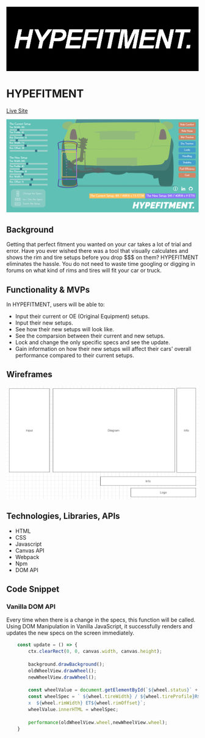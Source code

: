 ![Logo](/assets/hypefitment-logo_edited.png)

# HYPEFITMENT

[Live Site](https://aiden-jang.github.io/HYPEFITMENT/ "HYPEFITMENT")

![Screenshot](/assets/hypefitment-screenshot.PNG)

## Background

Getting that perfect fitment you wanted on your car takes a lot of trial and error. Have you ever wished there was a tool that visually calculates and shows the rim and tire setups before you drop $$$ on them? HYPEFITMENT eliminates the hassle. You do not need to waste time googling or digging in forums on what kind of rims and tires will fit your car or truck.

## Functionality & MVPs

In HYPEFITMENT, users will be able to:

* Input their current or OE (Original Equipment) setups.
* Input their new setups.
* See how their new setups will look like.
* See the comparsion between their current and new setups.
* Lock and change the only specific specs and see the update.
* Gain information on how their new setups will affect their cars' overall performance compared to their current setups.

## Wireframes 

![Wireframes](/assets/wireframes.png)

## Technologies, Libraries, APIs

* HTML
* CSS
* Javascript
* Canvas API
* Webpack
* Npm
* DOM API

## Code Snippet

### Vanilla DOM API

Every time when there is a change in the specs, this function will be called. Using DOM Manipulation in Vanilla JavaScript, it successfully renders and updates the new specs on the screen immediately.

```javascript
    const update = () => {
        ctx.clearRect(0, 0, canvas.width, canvas.height);

        background.drawBackground();
        oldWheelView.drawWheel();
        newWheelView.drawWheel();

        const wheelValue = document.getElementById(`${wheel.status}` + "-wheel-value");
        const wheelSpec = ` ${wheel.tireWidth} / ${wheel.tireProfile}R${wheel.tireDiameter}
        x  ${wheel.rimWidth} ET${wheel.rimOffset}`;
        wheelValue.innerHTML = wheelSpec;

        performance(oldWheelView.wheel,newWheelView.wheel);
    }
```